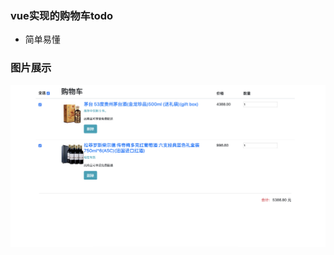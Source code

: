 ### vue实现的购物车todo  
- 简单易懂 


### 图片展示 
![](https://github.com/yaogengzhu/vue-todo-/blob/master/show/%E5%B1%8F%E5%B9%95%E5%BF%AB%E7%85%A7%202019-04-13%2010.39.29.png?raw=true)
